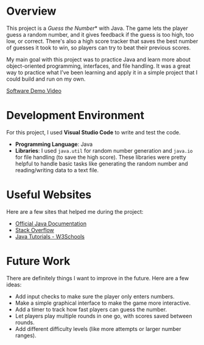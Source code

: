 # Overview

This project is a *Guess the Number** with Java. The game lets the player guess a random number, and it gives feedback if the guess is too high, too low, or correct. There's also a high score tracker that saves the best number of guesses it took to win, so players can try to beat their previous scores.

My main goal with this project was to practice Java and learn more about object-oriented programming, interfaces, and file handling. It was a great way to practice what I’ve been learning and apply it in a simple project that I could build and run on my own.

[Software Demo Video](https://youtu.be/6vmtq4F-uXQ)

# Development Environment

For this project, I used **Visual Studio Code** to write and test the code.

- **Programming Language**: Java
- **Libraries**: I used `java.util` for random number generation and `java.io` for file handling (to save the high score). These libraries were pretty helpful to handle basic tasks like generating the random number and reading/writing data to a text file.

# Useful Websites

Here are a few sites that helped me during the project:

- [Official Java Documentation](https://docs.oracle.com/javase/8/docs/api/)
- [Stack Overflow](https://stackoverflow.com/)
- [Java Tutorials - W3Schools](https://www.w3schools.com/java/)

# Future Work

There are definitely things I want to improve in the future. Here are a few ideas:

- Add input checks to make sure the player only enters numbers.
- Make a simple graphical interface to make the game more interactive.
- Add a timer to track how fast players can guess the number.
- Let players play multiple rounds in one go, with scores saved between rounds.
- Add different difficulty levels (like more attempts or larger number ranges).
